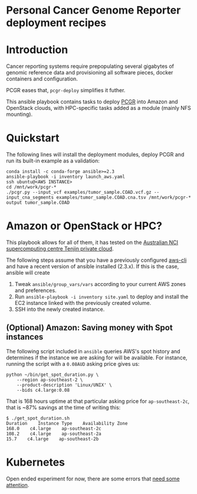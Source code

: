 Personal Cancer Genome Reporter deployment recipes
==================================================

Introduction
============

Cancer reporting systems require prepopulating several gigabytes of genomic reference data and provisioning all software pieces, docker containers and configuration.

PCGR eases that, `pcgr-deploy` simplifies it futher.

This ansible playbook contains tasks to deploy [PCGR](https://github.com/sigven/pcgr) into Amazon and OpenStack clouds, with HPC-specific tasks added as a module (mainly NFS mounting).

Quickstart
==========

The following lines will install the deployment modules, deploy PCGR and run its built-in example as a validation:

```
conda install -c conda-forge ansible>=2.3
ansible-playbook -i inventory launch_aws.yaml
ssh ubuntu@<AWS INSTANCE>
cd /mnt/work/pcgr-*
./pcgr.py --input_vcf examples/tumor_sample.COAD.vcf.gz --input_cna_segments examples/tumor_sample.COAD.cna.tsv /mnt/work/pcgr-* output tumor_sample.COAD
```

Amazon or OpenStack or HPC?
===========================

This playbook allows for all of them, it has tested on the [Australian NCI supercomputing centre Tenjin private cloud](https://nci.org.au/systems-services/cloud-computing/tenjin/).

The following steps assume that you have a previously configured [aws-cli](https://github.com/aws/aws-cli) and have a recent version of ansible installed (2.3.x). If this is the case, ansible will create 

1. Tweak `ansible/group_vars/vars` according to your current AWS zones and preferences.
2. Run `ansible-playbook -i inventory site.yaml` to deploy and install the EC2 instance linked with the previously created volume.
3. SSH into the newly created instance.

(Optional) Amazon: Saving money with Spot instances
---------------------------------------------------

The following script included in `ansible` queries AWS's spot history and determines if the
instance we are asking for will be available. For instance, running the script with a `0.08AUD`
asking price gives us:

```
python ~/bin/get_spot_duration.py \
	--region ap-southeast-2 \
	--product-description 'Linux/UNIX' \
	--bids c4.large:0.08
```

That is 168 hours uptime at that particular asking price for `ap-southeast-2c`, that 
is ~87% savings at the time of writing this:

```
$ ./get_spot_duration.sh
Duration    Instance Type    Availability Zone
168.0    c4.large    ap-southeast-2c
108.2    c4.large    ap-southeast-2a
15.7    c4.large    ap-southeast-2b
```

Kubernetes
==========

Open ended experiment for now, there are some errors that [need some attention](https://twitter.com/braincode/status/865250048480817152).
